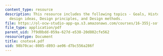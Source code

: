 ```yaml
---
content_type: resource
description: This resource includes the following topics - Goals, History of software
  design ideas, Design principles, and Design methods.
file: https://ol-ocw-studio-app-qa.s3.amazonaws.com/courses/16-355j-software-engineering-concepts-fall-2005/98b70cac8085d893ae06d7bc556a286f_cnotes4.pdf
file_type: application/pdf
parent_uid: 7f9d0bdd-059a-627d-e538-20d802cfe562
resourcetype: Document
title: cnotes4.pdf
uid: 98b70cac-8085-d893-ae06-d7bc556a286f
---
```

